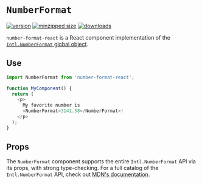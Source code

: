 # `NumberFormat`

[![version](https://img.shields.io/npm/v/number-format-react.svg)](https://www.npmjs.com/package/number-format-react)
[![minzipped size](https://img.shields.io/bundlephobia/minzip/number-format-react.svg)](https://www.npmjs.com/package/number-format-react)
[![downloads](https://img.shields.io/npm/dt/number-format-react.svg)](https://www.npmjs.com/package/number-format-react)

`number-format-react` is a React component implementation of the
[`Intl.NumberFormat` global object](https://developer.mozilla.org/en-US/docs/Web/JavaScript/Reference/Global_Objects/NumberFormat).

## Use

```javascript
import NumberFormat from 'number-format-react';

function MyComponent() {
  return (
    <p>
      My favorite number is
      <NumberFormat>3141.58</NumberFormat>!
    </p>
  );
}
```

## Props

The `NumberFormat` component supports the entire `Intl.NumberFormat` API via
its props, with strong type-checking. For a full catalog of the
`Intl.NumberFormat` API, check out
[MDN's documentation](https://developer.mozilla.org/en-US/docs/Web/JavaScript/Reference/Global_Objects/NumberFormat).
